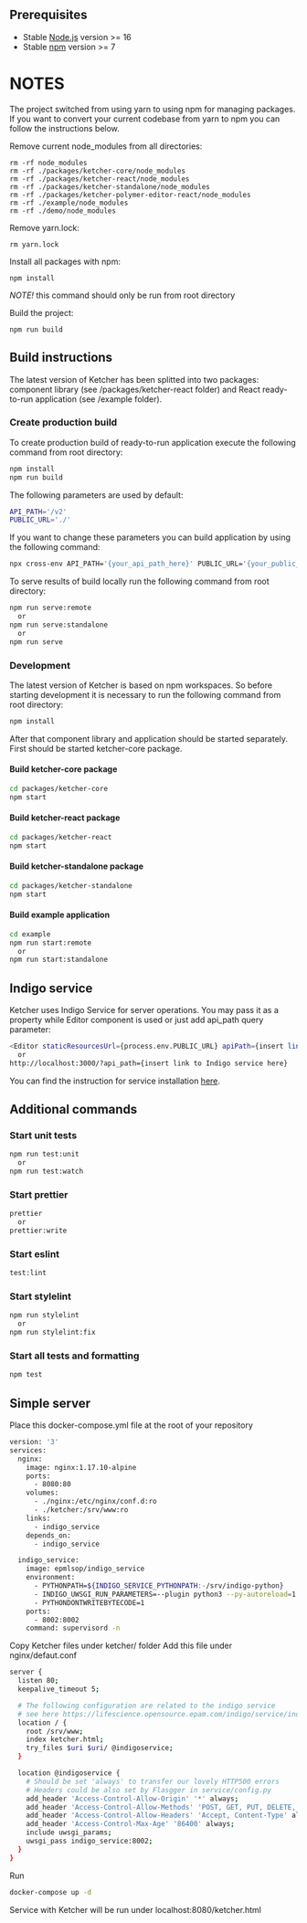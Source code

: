 ## Prerequisites

- Stable [Node.js](https://nodejs.org) version >= 16
- Stable [npm](https://npmjs.com) version >= 7

# NOTES

The project switched from using yarn to using npm for managing packages.
If you want to convert your current codebase from yarn to npm you can follow the instructions below.

Remove current node_modules from all directories:

```
rm -rf node_modules
rm -rf ./packages/ketcher-core/node_modules
rm -rf ./packages/ketcher-react/node_modules
rm -rf ./packages/ketcher-standalone/node_modules
rm -rf ./packages/ketcher-polymer-editor-react/node_modules
rm -rf ./example/node_modules
rm -rf ./demo/node_modules
```

Remove yarn.lock:

```
rm yarn.lock
```

Install all packages with npm:

```
npm install
```

_NOTE!_ this command should only be run from root directory

Build the project:

```
npm run build
```

## Build instructions

The latest version of Ketcher has been splitted into two packages: component library (see /packages/ketcher-react folder) and React ready-to-run application (see /example folder).

### Create production build

To create production build of ready-to-run application execute the following command from root directory:

```sh
npm install
npm run build
```

The following parameters are used by default:

```sh
API_PATH='/v2'
PUBLIC_URL='./'
```

If you want to change these parameters you can build application by using the following command:

```sh
npx cross-env API_PATH='{your_api_path_here}' PUBLIC_URL='{your_public_url_here}' npm run build
```

To serve results of build locally run the following command from root directory:

```sh
npm run serve:remote
  or
npm run serve:standalone
  or
npm run serve
```

### Development

The latest version of Ketcher is based on npm workspaces. So before starting development it is necessary to run the following command from root directory:

```sh
npm install
```

After that component library and application should be started separately. First should be started ketcher-core package.

#### Build ketcher-core package

```sh
cd packages/ketcher-core
npm start
```

#### Build ketcher-react package

```sh
cd packages/ketcher-react
npm start
```

#### Build ketcher-standalone package

```sh
cd packages/ketcher-standalone
npm start
```

#### Build example application

```sh
cd example
npm run start:remote
  or
npm run start:standalone
```

## Indigo service

Ketcher uses Indigo Service for server operations.
You may pass it as a property while Editor component is used or just add api_path query parameter:

```sh
<Editor staticResourcesUrl={process.env.PUBLIC_URL} apiPath={insert link to Indigo service here} />
  or
http://localhost:3000/?api_path={insert link to Indigo service here}
```

You can find the instruction for service installation
[here](http://lifescience.opensource.epam.com/indigo/service/index.html).

## Additional commands

### Start unit tests

```sh
npm run test:unit
  or
npm run test:watch
```

### Start prettier

```sh
prettier
  or
prettier:write
```

### Start eslint

```sh
test:lint
```

### Start stylelint

```sh
npm run stylelint
  or
npm run stylelint:fix
```

### Start all tests and formatting

```sh
npm test
```

## Simple server

Place this docker-compose.yml file at the root of your repository

```sh
version: '3'
services:
  nginx:
    image: nginx:1.17.10-alpine
    ports:
      - 8080:80
    volumes:
      - ./nginx:/etc/nginx/conf.d:ro
      - ./ketcher:/srv/www:ro
    links:
      - indigo_service
    depends_on:
      - indigo_service

  indigo_service:
    image: epmlsop/indigo_service
    environment:
      - PYTHONPATH=${INDIGO_SERVICE_PYTHONPATH:-/srv/indigo-python}
      - INDIGO_UWSGI_RUN_PARAMETERS=--plugin python3 --py-autoreload=1
      - PYTHONDONTWRITEBYTECODE=1
    ports:
      - 8002:8002
    command: supervisord -n
```

Copy Ketcher files under ketcher/ folder
Add this file under nginx/defaut.conf

```sh
server {
  listen 80;
  keepalive_timeout 5;

  # The following configuration are related to the indigo service
  # see here https://lifescience.opensource.epam.com/indigo/service/index.html
  location / {
    root /srv/www;
    index ketcher.html;
    try_files $uri $uri/ @indigoservice;
  }

  location @indigoservice {
    # Should be set 'always' to transfer our lovely HTTP500 errors
    # Headers could be also set by Flasgger in service/config.py
    add_header 'Access-Control-Allow-Origin' '*' always;
    add_header 'Access-Control-Allow-Methods' 'POST, GET, PUT, DELETE, OPTIONS' always;
    add_header 'Access-Control-Allow-Headers' 'Accept, Content-Type' always;
    add_header 'Access-Control-Max-Age' '86400' always;
    include uwsgi_params;
    uwsgi_pass indigo_service:8002;
  }
}
```

Run

```sh
docker-compose up -d
```

Service with Ketcher will be run under localhost:8080/ketcher.html
